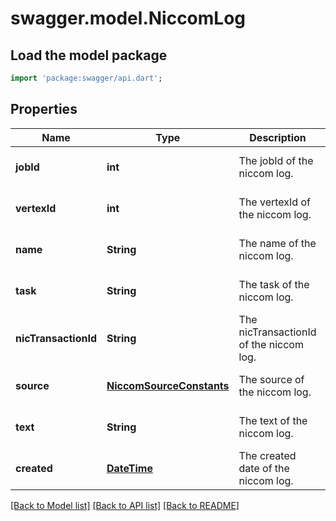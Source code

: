 # swagger.model.NiccomLog

## Load the model package
```dart
import 'package:swagger/api.dart';
```

## Properties
Name | Type | Description | Notes
------------ | ------------- | ------------- | -------------
**jobId** | **int** | The jobId of the niccom log. | [optional] [default to null]
**vertexId** | **int** | The vertexId of the niccom log. | [optional] [default to null]
**name** | **String** | The name of the niccom log. | [optional] [default to null]
**task** | **String** | The task of the niccom log. | [optional] [default to null]
**nicTransactionId** | **String** | The nicTransactionId of the niccom log. | [optional] [default to null]
**source** | [**NiccomSourceConstants**](NiccomSourceConstants.md) | The source of the niccom log. | [optional] [default to null]
**text** | **String** | The text of the niccom log. | [optional] [default to null]
**created** | [**DateTime**](DateTime.md) | The created date of the niccom log. | [optional] [default to null]

[[Back to Model list]](../README.md#documentation-for-models) [[Back to API list]](../README.md#documentation-for-api-endpoints) [[Back to README]](../README.md)



